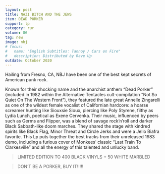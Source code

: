 ```yaml
---
layout: post
title: NAZI BITCH AND THE JEWS
item: DEAD PORKER
support: lp
category: rur
volume: 86
tag: new
image: nbj
# focus:
#   name: "English Subtitles: Tannoy / Cars on Fire"
#   description: Distributed by Rave Up
outdate: October 2020
---
```


Hailing from Fresno, CA, NBJ have been one of the best kept secrets of American punk rock.

Known for their shocking name and the anarchist anthem “Dead Porker” (included in 1982 within the Alternative Tentacles cult-compilation “Not So Quiet On The Western Front”), they featured the late great Annelle Zingarelli as one of the wildest female vocalist of Californian hardcore: a hoarse screamer hunting like Siouxsie Sioux, piercing like Poly Styrene, filthy as Lydia Lunch, poetical as Exene Cervenka. Their music, influenced by peers such as Germs and Flipper, was a blend of savage rock’n’roll and darker Black Sabbath-like doom marches. They shared the stage with kindred spirits like Black Flag, Minor Threat and Circle Jerks and were a Jello Biafra favorite. This Lp puts together the best tracks from their unreleased 1983 demo, including a furious cover of Monkees’ classic “Last Train To Clarkesville” and all the energy of this talented and unlucky band.

> LIMITED EDITION TO 400 BLACK VINYLS + 50 WHITE MARBLED

> DON’T BE A PORKER, BUY IT!!!!!